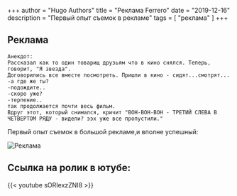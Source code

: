 +++
author = "Hugo Authors"
title = "Реклама Ferrero"
date = "2019-12-16"
description = "Первый опыт съемок в рекламе"
tags = [
    "реклама"
]
+++

## Реклама

```
Анекдот:
Рассказал как то один товарищ друзьям что в кино снялся. Теперь, говорит, "Я звезда". 
Договорились все вместе посмотреть. Пришли в кино - сидят...смотрят...
-а где же ты? 
-подождите..
-скоро уже?
-терпение..
так продолжается почти весь фильм. 
Вдруг этот, который снимался, кричит "ВОН-ВОН-ВОН - ТРЕТИЙ СЛЕВА В ЧЕТВЕРТОМ РЯДУ - видели? ээх уже все пропустили." 
```

Первый опыт съемок в большой рекламе,и вполне успешный: 

<div class="full-width">
  <img src="/images/ferrero.JPG" alt="Реклама" />
</div>


## Ссылка на ролик в ютубе:

{{< youtube sORIexzZNI8 >}}

